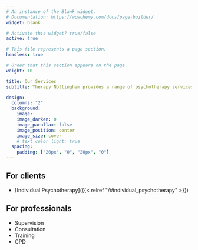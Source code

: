 ```yaml
---
# An instance of the Blank widget.
# Documentation: https://wowchemy.com/docs/page-builder/
widget: blank

# Activate this widget? true/false
active: true

# This file represents a page section.
headless: true

# Order that this section appears on the page.
weight: 10

title: Our Services
subtitle: Therapy Nottingham provides a range of psychotherapy services for individuals, as well as consultation, supervision, training and CPD for professionals

design:
  columns: "2"
  background:
    image:
    image_darken: 0
    image_parallax: false
    image_position: center
    image_size: cover
    # text_color_light: true
  spacing:
    padding: ["20px", "0", "20px", "0"]
---
```

## For clients
- [Individual Psychotherapy]({{< relref "/#individual_psychotherapy" >}})

## For professionals
- Supervision
- Consultation
- Training
- CPD
